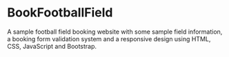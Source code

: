 # BookFootballField
A sample football field booking website with some sample field information, a booking form validation system and a responsive design using HTML, CSS, JavaScript and Bootstrap.
